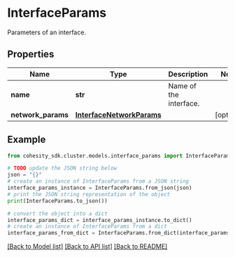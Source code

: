 # InterfaceParams

Parameters of an interface.

## Properties

Name | Type | Description | Notes
------------ | ------------- | ------------- | -------------
**name** | **str** | Name of the interface. | 
**network_params** | [**InterfaceNetworkParams**](InterfaceNetworkParams.md) |  | [optional] 

## Example

```python
from cohesity_sdk.cluster.models.interface_params import InterfaceParams

# TODO update the JSON string below
json = "{}"
# create an instance of InterfaceParams from a JSON string
interface_params_instance = InterfaceParams.from_json(json)
# print the JSON string representation of the object
print(InterfaceParams.to_json())

# convert the object into a dict
interface_params_dict = interface_params_instance.to_dict()
# create an instance of InterfaceParams from a dict
interface_params_from_dict = InterfaceParams.from_dict(interface_params_dict)
```
[[Back to Model list]](../README.md#documentation-for-models) [[Back to API list]](../README.md#documentation-for-api-endpoints) [[Back to README]](../README.md)


